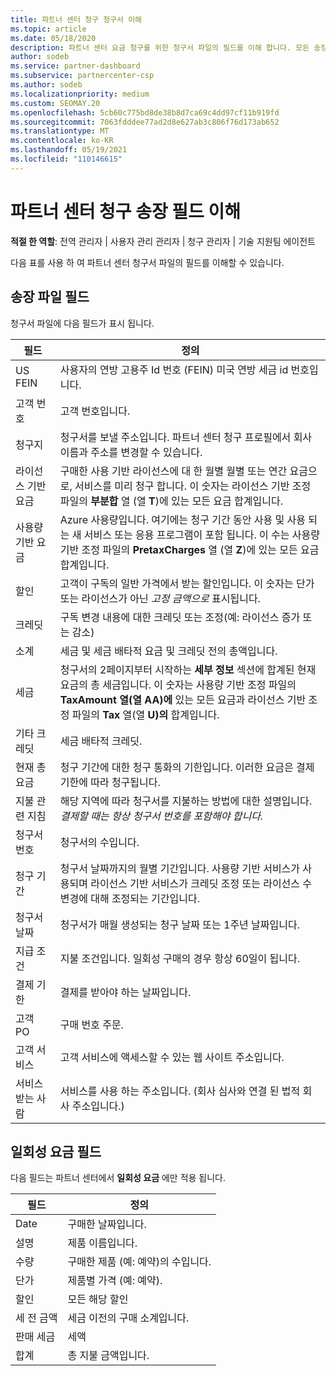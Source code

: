 ```yaml
---
title: 파트너 센터 청구 청구서 이해
ms.topic: article
ms.date: 05/18/2020
description: 파트너 센터 요금 청구를 위한 청구서 파일의 필드를 이해 합니다. 모든 송장 필드와 일회성 요금 필드에 대 한 필드 및 정의를 포함 합니다.
author: sodeb
ms.service: partner-dashboard
ms.subservice: partnercenter-csp
ms.author: sodeb
ms.localizationpriority: medium
ms.custom: SEOMAY.20
ms.openlocfilehash: 5cb60c775bd8de38b8d7ca69c4dd97cf11b919fd
ms.sourcegitcommit: 7063fdddee77ad2d8e627ab3c806f76d173ab652
ms.translationtype: MT
ms.contentlocale: ko-KR
ms.lasthandoff: 05/19/2021
ms.locfileid: "110146615"
---
```

# <a name="understand-partner-center-billing-invoice-fields"></a>파트너 센터 청구 송장 필드 이해

**적절 한 역할**: 전역 관리자 | 사용자 관리 관리자 | 청구 관리자 | 기술 지원팀 에이전트

다음 표를 사용 하 여 파트너 센터 청구서 파일의 필드를 이해할 수 있습니다.

## <a name="invoice-file-fields"></a>송장 파일 필드

청구서 파일에 다음 필드가 표시 됩니다.

| 필드 | 정의 |
| ----- | ---------- |
| US FEIN | 사용자의 연방 고용주 Id 번호 (FEIN) 미국 연방 세금 id 번호입니다. |
| 고객 번호 | 고객 번호입니다. |
| 청구지 | 청구서를 보낼 주소입니다. 파트너 센터 청구 프로필에서 회사 이름과 주소를 변경할 수 있습니다. |
| 라이선스 기반 요금 | 구매한 사용 기반 라이선스에 대 한 월별 월별 또는 연간 요금으로, 서비스를 미리 청구 합니다. 이 숫자는 라이선스 기반 조정 파일의 **부분합** 열 (열 **T**)에 있는 모든 요금 합계입니다. |
| 사용량 기반 요금 | Azure 사용량입니다. 여기에는 청구 기간 동안 사용 및 사용 되는 새 서비스 또는 응용 프로그램이 포함 됩니다. 이 수는 사용량 기반 조정 파일의 **PretaxCharges** 열 (열 **Z**)에 있는 모든 요금 합계입니다. |
| 할인 | 고객이 구독의 일반 가격에서 받는 할인입니다. 이 숫자는 단가 또는 라이선스가 아닌 *고정 금액으로* 표시됩니다. |
| 크레딧 | 구독 변경 내용에 대한 크레딧 또는 조정(예: 라이선스 증가 또는 감소) |
| 소계 | 세금 및 세금 배타적 요금 및 크레딧 전의 총액입니다. |
| 세금 | 청구서의 2페이지부터 시작하는 **세부 정보** 섹션에 합계된 현재 요금의 총 세금입니다. 이 숫자는 사용량 기반 조정 파일의 **TaxAmount** **열(열 AA)에** 있는 모든 요금과 라이선스 기반 조정 파일의 **Tax** 열(열 **U)의** 합계입니다. |
| 기타 크레딧 | 세금 배타적 크레딧. |
| 현재 총 요금 | 청구 기간에 대한 청구 통화의 기한입니다. 이러한 요금은 결제 기한에 따라 청구됩니다. |
| 지불 관련 지침 | 해당 지역에 따라 청구서를 지불하는 방법에 대한 설명입니다. *결제할 때는 항상 청구서 번호를 포함해야 합니다.* |
| 청구서 번호 | 청구서의 수입니다. |
| 청구 기간 | 청구서 날짜까지의 월별 기간입니다. 사용량 기반 서비스가 사용되며 라이선스 기반 서비스가 크레딧 조정 또는 라이선스 수 변경에 대해 조정되는 기간입니다. |
| 청구서 날짜 | 청구서가 매월 생성되는 청구 날짜 또는 1주년 날짜입니다. |
| 지급 조건 | 지불 조건입니다. 일회성 구매의 경우 항상 60일이 됩니다. |
| 결제 기한 | 결제를 받아야 하는 날짜입니다. |
| 고객 PO | 구매 번호 주문. |
| 고객 서비스 | 고객 서비스에 액세스할 수 있는 웹 사이트 주소입니다. |
| 서비스 받는 사람 | 서비스를 사용 하는 주소입니다. (회사 심사와 연결 된 법적 회사 주소입니다.) |

## <a name="one-time-charges-fields"></a>일회성 요금 필드

다음 필드는 파트너 센터에서 **일회성 요금** 에만 적용 됩니다.

| 필드 | 정의 |
| ----- | ---------- |
| Date | 구매한 날짜입니다. |
| 설명 | 제품 이름입니다. |
| 수량 | 구매한 제품 (예: 예약)의 수입니다. |
| 단가 | 제품별 가격 (예: 예약). |
| 할인 | 모든 해당 할인 |
| 세 전 금액 | 세금 이전의 구매 소계입니다. |
| 판매 세금 | 세액 |
| 합계 | 총 지불 금액입니다. |
